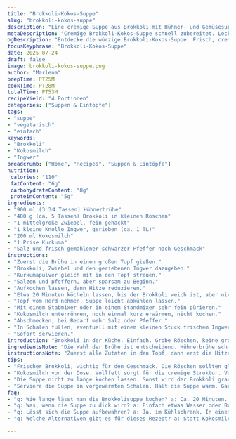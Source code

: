 ```yaml
---
title: "Brokkoli-Kokos-Suppe"
slug: "brokkoli-kokos-suppe"
description: "Eine cremige Suppe aus Brokkoli mit Hühner- und Gemüsesuppe, verfeinert mit Kokosmilch und Ingwer. Schnell gekocht, wenig Zutaten, leichte Abwandlung klassischer Brokkolisuppe. Ohne Gluten, ohne Laktose, ohne Eier, ohne Nüsse. Brokkoli in kleinen Röschen, Zwiebel fein gehackt, leicht würzig durch Ingwer, cremig durch Kokos, kein Sahneersatz. 4 Portionen, einfache Zubereitung in ca. 55 Minuten. Gemüse schön weich, dann püriert, glatt und samtig. Warm servieren, passt als Vorspeise oder leichte Mahlzeit. Kleine Menge Kurkuma gibt Farbe und Aroma. Frischer Pfeffer, nicht zu viel Salz. "
metaDescription: "Cremige Brokkoli-Kokos-Suppe schnell zubereitet. Leckeres Rezept ohne Gluten, Laktose, Eier oder Nüsse. Einfach im Geschmack."
ogDescription: "Entdecke die würzige Brokkoli-Kokos-Suppe. Frisch, cremig und perfekt für kalte Tage. Gesunde Zutaten, einfache Zubereitung."
focusKeyphrase: "Brokkoli-Kokos-Suppe"
date: 2025-07-24
draft: false
image: brokkoli-kokos-suppe.png
author: "Marlena"
prepTime: PT25M
cookTime: PT28M
totalTime: PT53M
recipeYield: "4 Portionen"
categories: ["Suppen & Eintöpfe"]
tags:
- "suppe"
- "vegetarisch"
- "einfach"
keywords:
- "Brokkoli"
- "Kokosmilch"
- "Ingwer"
breadcrumb: ["Home", "Recipes", "Suppen & Eintöpfe"]
nutrition: 
 calories: "110"
 fatContent: "6g"
 carbohydrateContent: "8g"
 proteinContent: "5g"
ingredients:
- "900 ml (3 3⁄4 Tassen) Hühnerbrühe"
- "480 g (ca. 5 Tassen) Brokkoli in kleinen Röschen"
- "1 mittelgroße Zwiebel, fein gehackt"
- "1 kleine Knolle Ingwer, gerieben (ca. 1 TL)"
- "200 ml Kokosmilch"
- "1 Prise Kurkuma"
- "Salz und frisch gemahlener schwarzer Pfeffer nach Geschmack"
instructions:
- "Zuerst die Brühe in einen großen Topf gießen."
- "Brokkoli, Zwiebel und den geriebenen Ingwer dazugeben."
- "Kurkumapulver gleich mit in den Topf streuen."
- "Salzen und pfeffern, aber sparsam zu Beginn."
- "Aufkochen lassen, dann Hitze reduzieren."
- "Etwa 20 Minuten köcheln lassen, bis der Brokkoli weich ist, aber nicht zerfällt."
- "Topf vom Herd nehmen, Suppe leicht abkühlen lassen."
- "Mit einem Stabmixer oder in einem Standmixer sehr fein pürieren."
- "Kokosmilch unterrühren, noch einmal kurz erwärmen, nicht kochen."
- "Abschmecken, bei Bedarf mehr Salz oder Pfeffer."
- "In Schalen füllen, eventuell mit einem kleinen Stück frischem Ingwer garnieren."
- "Sofort servieren."
introduction: "Brokkoli in der Küche. Einfach. Grobe Röschen, keine großen Schnickschnack. Dazu Brühe – das gibt Geschmack, nicht zu aufwendig. Zwiebel, klar – Basis. Ingwer bringt Frische rein, wenig nur, er dominiert nicht, gibt eine leichte Schärfe. Kokosmilch anstelle von Sahne – cremig, mild, keine Laktose. Kurkuma für Farbe und einen Hauch Würze. Kochen, bis Brokkoli weich, pürieren, fertig. Lass die Suppe nicht zu dick werden, lieber etwas flüssiger. Hitze runter, sonst verliert Kokos die Cremigkeit. Schnell gemacht, nahrhaft, mit kleinem Twist. Passt zu kühlem Wetter, leichte Mahlzeit. Wer mag, ein bisschen Limettensaft dazu, aber nicht nötig. Kein Gluten, kein Ei, keine Milchprodukte. Für Allergiker gut geeignet. Geruch beim Kochen frisch, grün, leicht würzig."
ingredientsNote: "Die Wahl der Brühe ist entscheidend. Hühnerbrühe schmeckt kräftiger, gut gewürzt, oder Gemüsebrühe für Vegetarier. Frischer Brokkoli, am besten junge Röschen, nicht zu groß, damit die Suppe später fein wird. Zwiebel fein hacken, nicht zerdrücken, soll sanft mitkochen. Ingwer schälen und reiben, nicht zu viel, die Schärfe soll nur anregen, nicht überdecken. Kokosmilch aus der Dose, vollfett, sorgt für Cremigkeit, eventuell vorher gut schütteln. Kurkuma braucht nur eine kleine Prise, bringt nicht nur Farbe, sondern auch gesundheitsfördernde Wirkstoffe. Salz vorsichtig dosieren, weil Brühe meist schon Salz enthält. Frischer Pfeffer zum Schluss frisch mahlen, bringt Aroma. Frische Zutaten verwenden, keine tiefgekühlten, besser im Geschmack. Das Rezept ist flexibel – kann leicht mit anderen Gemüsen ergänzt werden, z.B. Sellerie oder Lauch. Kokosmilch alternativ durch Mandelmilch ersetzen, wenn keine Laktose und kein Kokos gewünscht."
instructionsNote: "Zuerst alle Zutaten in den Topf, dann erst die Hitze einschalten. Das macht es einfacher, das Gemüse gleichmäßig zu garen. Brokkoli nicht zu lange kochen, sonst wird die Farbe stumpf und der Geschmack fade. Ingwer reibt man am besten frisch, nicht getrocknet oder Pulver, um die frische Schärfe zu bewahren. Pürieren, wenn die Suppe etwas abgekühlt ist. So gibt es keine Gefahr, dass der Mixer durch heiße Flüssigkeit spritzt. Kokosmilch immer zuletzt, kurz nur erwärmen, aufkochen macht sie oft bröckelig oder zu fettig. Das Abschmecken am Ende ist wichtig, da sich Aromen durch die Hitze verändern. Wer mag, kann noch ein paar Tropfen Zitronen- oder Limettensaft für Frische dazugeben. Servieren in vorgewärmten Schalen, damit die Suppe länger warm bleibt. Mit einem kleinen Stück Ingwer oder ein paar Brokkoliröschen garniert wirkt der Teller appetitlicher."
tips:
- "Frischer Brokkoli, wichtig für den Geschmack. Die Röschen sollten gleich klein sein. Nur junge Röschen, die sind zarter. Ingwer frisch reiben. Trockenprodukte machen das Aroma kaputt. Zwiebeln fein hacken. Nicht zu klein. Sie sollen noch sichtbar sein. Brühe ist entscheidend. Hühnerbrühe bringt mehr Geschmack als Gemüsebrühe, aber Arbeitsaufwand bleibt gleich."
- "Kokosmilch von der Dose. Vollfett sorgt für die cremige Struktur. Vor der Benutzung schütteln. Manchmal setzt die Milch sich ab. Kurkuma braucht nur einen kleinen Schuss. Zu viel macht die Suppe bitter. Frisch gemahlener Pfeffer am Ende, für das ganze Aroma. Salz nur nach Geschmack. Brühe ist oft schon gesalzen, das macht die Sache schwierig."
- "Die Suppe nicht zu lange kochen lassen. Sonst wird der Brokkoli grau und verliert seinen Geschmack. Immer wieder probieren. Pürieren, wenn die Suppe abgekühlt ist. Sonst spritzt es. Kurzes Aufwärmen der Kokosmilch, aber nicht kochen. Macht sie bröckelig. Wer mag, kann Limettensaft für Frische hinzufügen."
- "Serviere die Suppe in vorgewärmten Schalen. Halt die Suppe warm. Garniere mit frischem Ingwer oder ein paar Brokkoliröschen. Das sieht schöner aus. Ein leichter Kick von Zitrusfrüchten kann helfen. Falls du es würziger magst, ein wenig mehr Ingwer. Bei Allergien, schau auf die Brühe. Alternativen sind wichtig."
faq:
- "q: Wie lange lässt man die Brokkolisuppe kochen? a: Ca. 20 Minuten. Bis der Brokkoli weich ist. Nicht zerfallen, sonst wird die Konsistenz schlecht."
- "q: Was, wenn die Suppe zu dick wird? a: Einfach etwas Wasser oder Brühe dazugeben. Aber nach dem Pürieren. Das macht sie dünner. Auch geht Gemüsebrühe."
- "q: Lässt sich die Suppe aufbewahren? a: Ja, im Kühlschrank. In einem dicht schließenden Behälter. Haltbarkeit etwa 2-3 Tage. Einfrieren geht auch, aber die Textur ändert sich."
- "q: Welche Alternativen gibt es für dieses Rezept? a: Statt Kokosmilch, Mandelmilch nutzen. Macht es vegan, aber anders im Geschmack. Du kannst auch Sellerie oder Lauch hinzufügen, für mehr Vielfalt."

---
```

